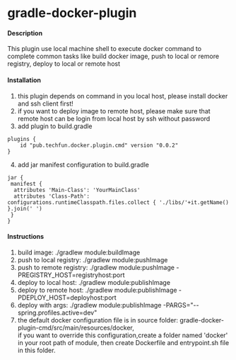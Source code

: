 # gradle-docker-plugin

#### Description
This plugin use local machine shell to execute docker command to
complete common tasks like build docker image, push to local or remore registry, deploy to local or remote host

#### Installation

1. this plugin depends on command in you local host, please install docker and ssh client first!
2. if you want to deploy image to remote host, please make sure that remote host can be login from local host by ssh without password
3. add plugin to build.gradle
```
plugins {
    id "pub.techfun.docker.plugin.cmd" version "0.0.2"
}
```
4. add jar manifest configuration to build.gradle
```
jar { 
 manifest {
  attributes 'Main-Class': 'YourMainClass'
  attributes 'Class-Path': configurations.runtimeClasspath.files.collect { './libs/'+it.getName() }.join(' ')
 }
}
```

#### Instructions

1. build image:  ./gradlew module:buildImage
2. push to local registry: ./gradlew module:pushImage
3. push to remote registry: ./gradlew module:pushImage -PREGISTRY_HOST=registryhost:port
4. deploy to local host: ./gradlew module:publishImage
5. deploy to remote host: ./gradlew module:publishImage -PDEPLOY_HOST=deployhost:port
6. deploy with args: ./gradlew module:publishImage -PARGS="--spring.profiles.active=dev"
7. the default docker configuration file is in source folder: gradle-docker-plugin-cmd/src/main/resources/docker,\
   if you want to override this configuration,create a folder named 'docker' in your root path of module, then create Dockerfile and entrypoint.sh file in this folder.